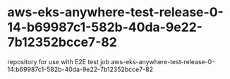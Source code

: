 # aws-eks-anywhere-test-release-0-14-b69987c1-582b-40da-9e22-7b12352bcce7-82
repository for use with E2E test job aws-eks-anywhere-test-release-0-14:b69987c1-582b-40da-9e22-7b12352bcce7-82

